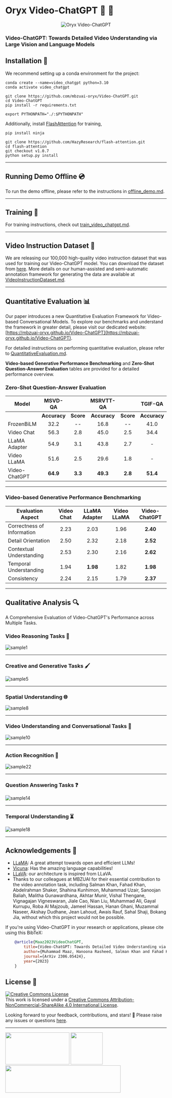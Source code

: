 # Oryx Video-ChatGPT :movie_camera: :speech_balloon:

<p align="center">
    <img src="https://i.imgur.com/waxVImv.png" alt="Oryx Video-ChatGPT">
</p>

### Video-ChatGPT: Towards Detailed Video Understanding via Large Vision and Language Models



## Installation :wrench:

We recommend setting up a conda environment for the project:
```shell
conda create --name=video_chatgpt python=3.10
conda activate video_chatgpt

git clone https://github.com/mbzuai-oryx/Video-ChatGPT.git
cd Video-ChatGPT
pip install -r requirements.txt

export PYTHONPATH="./:$PYTHONPATH"
```
Additionally, install [FlashAttention](https://github.com/HazyResearch/flash-attention) for training,
```shell
pip install ninja

git clone https://github.com/HazyResearch/flash-attention.git
cd flash-attention
git checkout v1.0.7
python setup.py install
```

---

## Running Demo Offline :cd:

To run the demo offline, please refer to the instructions in [offline_demo.md](docs/offline_demo.md).

---

## Training :train:

For training instructions, check out [train_video_chatgpt.md](docs/train_video_chatgpt.md).

---

## Video Instruction Dataset :open_file_folder:

We are releasing our 100,000 high-quality video instruction dataset that was used for training our Video-ChatGPT model. You can download the dataset from 
[here](https://mbzuaiac-my.sharepoint.com/:u:/g/personal/hanoona_bangalath_mbzuai_ac_ae/EWxYslvDeX1PijKWM_WxTkkBDXDDD350YnUQOkbcL8V7Xg?e=Lq9itD). 
More details on our human-assisted and semi-automatic annotation framework for generating the data are available at [VideoInstructionDataset.md](data/README.md).

---

## Quantitative Evaluation :bar_chart:
Our paper introduces a new Quantitative Evaluation Framework for Video-based Conversational Models. To explore our benchmarks and understand the framework in greater detail, 
please visit our dedicated website: [https://mbzuai-oryx.github.io/Video-ChatGPT](https://mbzuai-oryx.github.io/Video-ChatGPT).

For detailed instructions on performing quantitative evaluation, please refer to [QuantitativeEvaluation.md](quantitative_evaluation/README.md).

**Video-based Generative Performance Benchmarking**  and **Zero-Shot Question-Answer Evaluation** tables are provided for a detailed performance overview. 

### Zero-Shot Question-Answer Evaluation

| **Model** | **MSVD-QA** |  | **MSRVTT-QA** |  | **TGIF-QA** |  | **Activity Net-QA** |  |
| --- | :---: | :---: | :---: | :---: | :---: | :---: | :---: | :---: |
| | **Accuracy** | **Score** | **Accuracy** | **Score** | **Accuracy** | **Score** | **Accuracy** | **Score** |
| FrozenBiLM | 32.2 | -- | 16.8 | -- | 41.0 | -- | 24.7 | -- |
| Video Chat | 56.3 | 2.8 | 45.0 | 2.5 | 34.4 | 2.3 | 26.5 | 2.2 |
| LLaMA Adapter | 54.9 | 3.1 | 43.8 | 2.7 | - | - | 34.2 | 2.7 |
| Video LLaMA | 51.6 | 2.5 | 29.6 | 1.8 | - | - | 12.4 | 1.1 |
| Video-ChatGPT | **64.9** | **3.3** | **49.3** | **2.8** | **51.4** | **3.0** | **35.2** | **2.7** |


---

### Video-based Generative Performance Benchmarking

| **Evaluation Aspect** | **Video Chat** | **LLaMA Adapter** | **Video LLaMA** | **Video-ChatGPT** |
| --- |:--------------:|:-----------------:|:--------------:|:-----------------:|
| Correctness of Information |      2.23      |       2.03        |      1.96      |       **2.40**        |
| Detail Orientation |      2.50      |       2.32        |      2.18      |       **2.52**        |
| Contextual Understanding |      2.53      |       2.30        |      2.16      |       **2.62**        |
| Temporal Understanding |      1.94      |       **1.98**        |      1.82      |       **1.98**        |
| Consistency |      2.24      |       2.15        |      1.79      |       **2.37**        |

---

## Qualitative Analysis :mag:
A Comprehensive Evaluation of Video-ChatGPT's Performance across Multiple Tasks.

### Video Reasoning Tasks :movie_camera:
![sample1](docs/demo_samples/video_reasoning-min.png)

---
### Creative and Generative Tasks :paintbrush:
![sample5](docs/demo_samples/creative_and_generative-min.png)

---
### Spatial Understanding :globe_with_meridians:
![sample8](docs/demo_samples/spatial_understanding-min.png)

---
### Video Understanding and Conversational Tasks :speech_balloon:
![sample10](docs/demo_samples/video_understanding_and_conversation-min.png)

---
### Action Recognition :runner:
![sample22](docs/demo_samples/action_recognition-min.png)

---
### Question Answering Tasks :question:
![sample14](docs/demo_samples/question_answering-min.png)

---
### Temporal Understanding :hourglass_flowing_sand:
![sample18](docs/demo_samples/temporal_understanding-min.png)

---

## Acknowledgements :pray:

+ [LLaMA](https://github.com/facebookresearch/llama): A great attempt towards open and efficient LLMs!
+ [Vicuna](https://github.com/lm-sys/FastChat): Has the amazing language capabilities!
+ [LLaVA](https://github.com/haotian-liu/LLaVA): our architecture is inspired from LLaVA.
+ Thanks to our colleagues at MBZUAI for their essential contribution to the video annotation task, 
including Salman Khan, Fahad Khan, Abdelrahman Shaker, Shahina Kunhimon, Muhammad Uzair, Sanoojan Baliah, Malitha Gunawardhana, Akhtar Munir, 
Vishal Thengane, Vignagajan Vigneswaran, Jiale Cao, Nian Liu, Muhammad Ali, Gayal Kurrupu, Roba Al Majzoub, 
Jameel Hassan, Hanan Ghani, Muzammal Naseer, Akshay Dudhane, Jean Lahoud, Awais Rauf, Sahal Shaji, Bokang Jia,
without which this project would not be possible.

If you're using Video-ChatGPT in your research or applications, please cite using this BibTeX:
```bibtex
    @article{Maaz2023VideoChatGPT,
        title={Video-ChatGPT: Towards Detailed Video Understanding via Large Vision and Language Models},
        author={Muhammad Maaz, Hanoona Rasheed, Salman Khan and Fahad Khan},
        journal={ArXiv 2306.05424},
        year={2023}
    }
```

## License :scroll:
<a rel="license" href="http://creativecommons.org/licenses/by-nc-sa/4.0/"><img alt="Creative Commons License" style="border-width:0" src="https://i.creativecommons.org/l/by-nc-sa/4.0/80x15.png" /></a><br />This work is licensed under a <a rel="license" href="http://creativecommons.org/licenses/by-nc-sa/4.0/">Creative Commons Attribution-NonCommercial-ShareAlike 4.0 International License</a>.


Looking forward to your feedback, contributions, and stars! :star2:
Please raise any issues or questions [here](https://github.com/mbzuai-oryx/Video-ChatGPT/issues). 


---
[<img src="docs/images/IVAL_logo.png" width="200" height="100">](https://www.ival-mbzuai.com)
[<img src="docs/images/Oryx_logo.png" width="100" height="100">](https://github.com/mbzuai-oryx)
[<img src="docs/images/MBZUAI_logo.png" width="360" height="85">](https://mbzuai.ac.ae)
